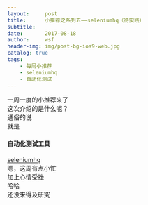 ```yaml
---
layout:     post
title:      小推荐之系列五——seleniumhq（待实践）
subtitle:   
date:       2017-08-18
author:     wsf
header-img: img/post-bg-ios9-web.jpg
catalog: true
tags:
    - 每周小推荐
    - seleniumhq
    - 自动化测试
---
```



一周一度的小推荐来了  
这次介绍的是什么呢？  
通俗的说  
就是

#### 自动化测试工具  
[seleniumhq](http://www.seleniumhq.org/)   
嗯，这周有点小忙  
加上心情受挫  
哈哈  
还没来得及研究  